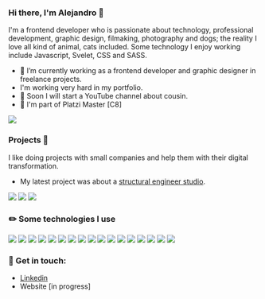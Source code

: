### Hi there, I'm Alejandro 👋

I'm a frontend developer who is passionate about technology, professional development, graphic design, filmaking, photography and dogs; the reality I love all kind of animal, cats included. Some technology I enjoy working include Javascript, Svelet, CSS and SASS. 

- 🔭 I’m currently working as a frontend developer and graphic designer in freelance projects.
- I'm working very hard in my portfolio.
- 🍳 Soon I will start a YouTube channel about cousin.
- 🌱 I'm part of Platzi Master [C8]  

[<img src="https://img.shields.io/badge/Platzi%20Master-C8-%98CA3F?style=for-the-badge&logo=platzi" />](https://platzi.com/p/kbzaso/)

### Projects 🚀

I like doing projects with small companies and help them with their digital transformation.

- My latest project was about a [structural engineer studio](https://vge.cl/). 

[<img src="https://img.shields.io/badge/-Behance-blue?style=for-the-badge&logo=behance&logoColor=white" />](https://www.behance.net/kbzaso)
[<img src="https://img.shields.io/badge/-Dribble-e33177?style=for-the-badge&logo=dribbble&logoColor=white" />](https://dribbble.com/kbzaso)
[<img src="https://img.shields.io/badge/Codepen-000000?style=for-the-badge&logo=codepen&logoColor=white" />](https://codepen.io/kbzaso)



### ✏️ Some technologies I use
![](https://img.shields.io/badge/HTML5-E34F26?style=for-the-badge&logo=html5&logoColor=white)
![](https://img.shields.io/badge/CSS3-1572B6?style=for-the-badge&logo=css3&logoColor=white)
![](https://img.shields.io/badge/JavaScript-323330?style=for-the-badge&logo=javascript&logoColor=F7DF1E)
![](https://img.shields.io/badge/Node.js-339933?style=for-the-badge&logo=nodedotjs&logoColor=white)
![](https://img.shields.io/badge/Sass-CC6699?style=for-the-badge&logo=sass&logoColor=white)
![](https://img.shields.io/badge/travis_CI-3EAAAF?style=for-the-badge&logo=travisci&logoColor=white)
![](https://img.shields.io/badge/Netlify-00C7B7?style=for-the-badge&logo=netlify&logoColor=white)
![](https://img.shields.io/badge/mac%20os-000000?style=for-the-badge&logo=apple&logoColor=white)
![](https://img.shields.io/badge/Notion-000000?style=for-the-badge&logo=notion&logoColor=white)
![](https://img.shields.io/badge/Figma-F24E1E?style=for-the-badge&logo=figma&logoColor=white)
![](https://img.shields.io/badge/Adobe-After%20Effects-CF96FD?style=for-the-badge&logo=Adobe-After-Effects&labelColor=393665&logoWidth=15)
![](https://img.shields.io/badge/Adobe-Photoshop-31A8FF?style=for-the-badge&logo=Adobe-Photoshop&labelColor=0a446b&logoWidth=15)
![](https://img.shields.io/badge/Adobe-Premiere%20Pro-9999FF?style=for-the-badge&logo=Adobe-Premiere%20Pro&labelColor=2f2f5b&logoWidth=15)
![](https://img.shields.io/badge/Adobe%20Illustrator-FF9A00?style=for-the-badge&logo=adobe%20illustrator&logoColor=white)
![](https://img.shields.io/badge/affinitydesginer-%231B72BE.svg?style=for-the-badge&logo=affinity-designer&logoColor=white)
![](https://img.shields.io/badge/affinityphoto-%237E4DD2.svg?style=for-the-badge&logo=affinity-photo&logoColor=white)
![](https://img.shields.io/badge/iTerm2-000000?style=for-the-badge&logo=iterm2&logoColor=white)

### 📢 Get in touch:
- [Linkedin](https://www.linkedin.com/in/alejandrosapa/)
- Website [in progress]

